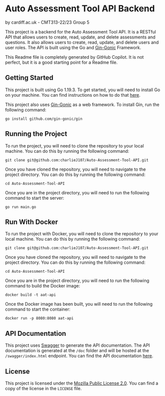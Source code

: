# Auto Assessment Tool API Backend
by cardiff.ac.uk - CMT313-22/23 Group 5

This project is a backend for the Auto Assessment Tool API. It is a RESTful API that allows users to create, read, update, and delete assessments and questions. It also allows users to create, read, update, and delete users and user roles. The API is built using the Go and [Gin-Gonic](https://gin-gonic.com) Framework.

This Readme file is completely generated by GitHub Copilot. It is not perfect, but it is a good starting point for a Readme file.

## Getting Started
This project is built using Go 1.19.3. To get started, you will need to install Go on your machine. You can find instructions on how to do that [here](https://golang.org/doc/install).

This project also uses [Gin-Gonic](https://gin-gonic.com) as a web framework. To install Gin, run the following command:
```
go install github.com/gin-gonic/gin
```

## Running the Project
To run the project, you will need to clone the repository to your local machine. You can do this by running the following command:
```
git clone git@github.com:charlieJ107/Auto-Assessment-Tool-API.git
```

Once you have cloned the repository, you will need to navigate to the project directory. You can do this by running the following command:
```
cd Auto-Assessment-Tool-API
```

Once you are in the project directory, you will need to run the following command to start the server:
```
go run main.go
```

## Run With Docker
To run the project with Docker, you will need to clone the repository to your local machine. You can do this by running the following command:
```
git clone git@github.com:charlieJ107/Auto-Assessment-Tool-API.git
```

Once you have cloned the repository, you will need to navigate to the project directory. You can do this by running the following command:
```
cd Auto-Assessment-Tool-API
```

Once you are in the project directory, you will need to run the following command to build the Docker image:
```
docker build -t aat-api
```

Once the Docker image has been built, you will need to run the following command to start the container:
```
docker run -p 8080:8080 aat-api
```

## API Documentation
This project uses [Swagger](https://swagger.io) to generate the API documentation. The API documentation is generated at the `/doc` folder and will be hosted at the `/swagger/index.html` endpoint. You can find the API documentation [here](https://github.com/charlieJ107/Auto-Assessment-Tool-API/blob/master/docs/swagger.yaml).

## License
This project is licensed under the [Mozilla Public License 2.0](https://www.mozilla.org/en-US/MPL/2.0/). You can find a copy of the license in the `LICENSE` file.


